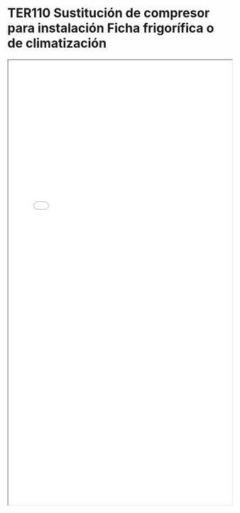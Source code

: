 # TER110  Sustitución de compresor para instalación Ficha frigorífica o de climatización

<iframe src="../TER110  Sustitución de compresor para instalación Ficha frigorífica o de climatización.pdf" width="100%" height="1000px"></iframe>
